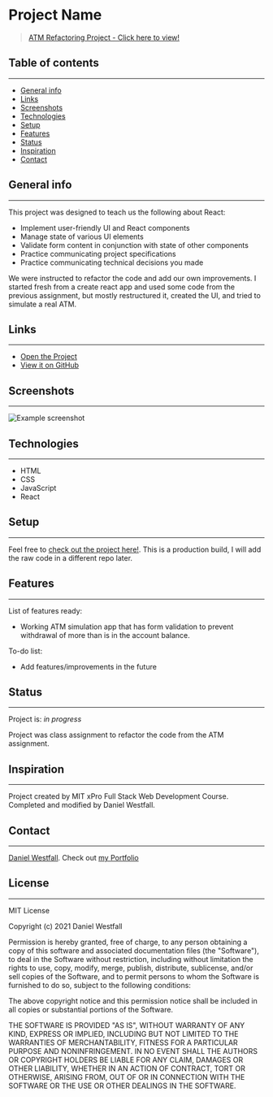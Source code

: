 # Project Name
> [ATM Refactoring Project - Click here to view!](https://danielwestfall.github.io/atmProject/atm.html)

## Table of contents
---
* [General info](#general-info)
* [Links](#links)
* [Screenshots](#screenshots)
* [Technologies](#technologies)
* [Setup](#setup)
* [Features](#features)
* [Status](#status)
* [Inspiration](#inspiration)
* [Contact](#contact)

## General info
---
This project was designed to teach us the following about React:
* Implement user-friendly UI and React components
* Manage state of various UI elements
* Validate form content in conjunction with state of other components
* Practice communicating project specifications 
* Practice communicating technical decisions you made

We were instructed to refactor the code and add our own improvements. I started fresh from a create react app and used some code from the previous assignment, but mostly restructured it, created the UI, and tried to simulate a real ATM. 

## Links
---
* [Open the Project](https://danielwestfall.github.io/atmProject/atm.html)
* [View it on GitHub](https://github.com/danielwestfall/atmProject)

## Screenshots
---
![Example screenshot](atm.png)

## Technologies
---
* HTML
* CSS
* JavaScript
* React

## Setup
---
Feel free to [check out the project here!](https://danielwestfall.github.io/atmProject/atm.html). This is a production build, I will add the raw code in a different repo later.


## Features
---
List of features ready:
* Working ATM simulation app that has form validation to prevent withdrawal of more than is in the account balance.


To-do list:
* Add features/improvements in the future


## Status
---
Project is: _in progress_

Project was class assignment to refactor the code from the ATM assignment. 

## Inspiration
---
Project created by MIT xPro Full Stack Web Development Course. Completed and modified by Daniel Westfall.

## Contact
---
[Daniel Westfall](mailto:DWWestfall@Protonmail.com).  Check out [my Portfolio](https://danielwestfall.github.io/ "my Portfolio")

## License
---
MIT License

Copyright (c) 2021 Daniel Westfall

Permission is hereby granted, free of charge, to any person obtaining a copy
of this software and associated documentation files (the "Software"), to deal
in the Software without restriction, including without limitation the rights
to use, copy, modify, merge, publish, distribute, sublicense, and/or sell
copies of the Software, and to permit persons to whom the Software is
furnished to do so, subject to the following conditions:

The above copyright notice and this permission notice shall be included in all
copies or substantial portions of the Software.

THE SOFTWARE IS PROVIDED "AS IS", WITHOUT WARRANTY OF ANY KIND, EXPRESS OR
IMPLIED, INCLUDING BUT NOT LIMITED TO THE WARRANTIES OF MERCHANTABILITY,
FITNESS FOR A PARTICULAR PURPOSE AND NONINFRINGEMENT. IN NO EVENT SHALL THE
AUTHORS OR COPYRIGHT HOLDERS BE LIABLE FOR ANY CLAIM, DAMAGES OR OTHER
LIABILITY, WHETHER IN AN ACTION OF CONTRACT, TORT OR OTHERWISE, ARISING FROM,
OUT OF OR IN CONNECTION WITH THE SOFTWARE OR THE USE OR OTHER DEALINGS IN THE
SOFTWARE.
